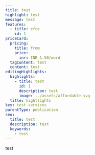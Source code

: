 ```yaml
---
title: test
highlight: test
message: test
features:
  - title: efce
    id: 1
priceCard:
  pricing:
    title: from
    price:
      inr: INR 1.50/word
  tagContent: test
  content: test
editingHighlights:
  highlights:
    - title: test
      id: 1
      description: test
      image: ../assets/affordable.svg
  title: hightlights
key: test-services
parentType: publication
seo:
  title: test
  description: test
  keywords:
    - test
---
```

test
